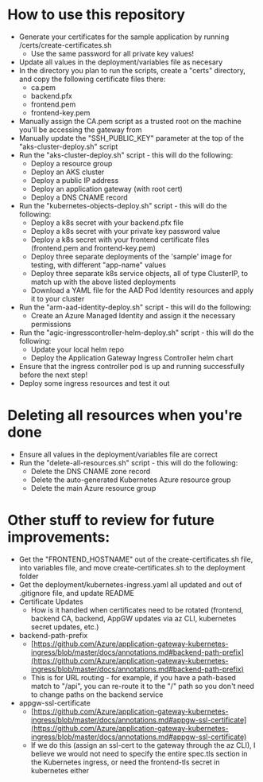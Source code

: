 # How to use this repository
- Generate your certificates for the sample application by running /certs/create-certificates.sh
   - Use the same password for all private key values!
- Update all values in the deployment/variables file as necesary
- In the directory you plan to run the scripts, create a "certs" directory, and copy the following certificate files there:
   - ca.pem
   - backend.pfx
   - frontend.pem
   - frontend-key.pem
- Manually assign the CA.pem script as a trusted root on the machine you'll be accessing the gateway from
- Manually update the "SSH_PUBLIC_KEY" parameter at the top of the "aks-cluster-deploy.sh" script
- Run the "aks-cluster-deploy.sh" script - this will do the following:
   - Deploy a resource group
   - Deploy an AKS cluster
   - Deploy a public IP address
   - Deploy an application gateway (with root cert)
   - Deploy a DNS CNAME record
- Run the "kubernetes-objects-deploy.sh" script - this will do the following:
   - Deploy a k8s secret with your backend.pfx file
   - Deploy a k8s secret with your private key password value
   - Deploy a k8s secret with your frontend certificate files (frontend.pem and frontend-key.pem)
   - Deploy three separate deployments of the 'sample' image for testing, with different "app-name" values
   - Deploy three separate k8s service objects, all of type ClusterIP, to match up with the above listed deployments
   - Download a YAML file for the AAD Pod Identity resources and apply it to your cluster
- Run the "arm-aad-identity-deploy.sh" script - this will do the following:
   - Create an Azure Managed Identity and assign it the necessary permissions
- Run the "agic-ingresscontroller-helm-deploy.sh" script - this will do the following:
   - Update your local helm repo
   - Deploy the Application Gateway Ingress Controller helm chart
- Ensure that the ingress controller pod is up and running successfully before the next step!
- Deploy some ingress resources and test it out

# Deleting all resources when you're done
- Ensure all values in the deployment/variables file are correct
- Run the "delete-all-resources.sh" script - this will do the following:
   - Delete the DNS CNAME zone record
   - Delete the auto-generated Kubernetes Azure resource group
   - Delete the main Azure resource group

# Other stuff to review for future improvements:
- Get the "FRONTEND_HOSTNAME" out of the create-certificates.sh file, into variables file, and move create-certificates.sh to the deployment folder
- Get the deployment/kubernetes-ingress.yaml all updated and out of .gitignore file, and update README
- Certificate Updates
   - How is it handled when certificates need to be rotated (frontend, backend CA, backend, AppGW updates via az CLI, kubernetes secret updates, etc.)
- backend-path-prefix
   - [https://github.com/Azure/application-gateway-kubernetes-ingress/blob/master/docs/annotations.md#backend-path-prefix](https://github.com/Azure/application-gateway-kubernetes-ingress/blob/master/docs/annotations.md#backend-path-prefix)
   - This is for URL routing - for example, if you have a path-based match to "/api", you can re-route it to the "/" path so you don't need to change paths on the backend service
- appgw-ssl-certificate
   - [https://github.com/Azure/application-gateway-kubernetes-ingress/blob/master/docs/annotations.md#appgw-ssl-certificate](https://github.com/Azure/application-gateway-kubernetes-ingress/blob/master/docs/annotations.md#appgw-ssl-certificate)
   - If we do this (assign an ssl-cert to the gateway through the az CLI), I believe we would not need to specify the entire spec.tls section in the Kubernetes ingress, or need the frontend-tls secret in kubernetes either

